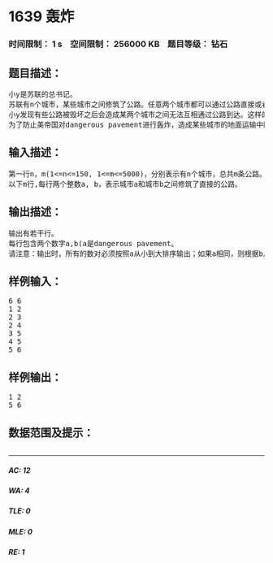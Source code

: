 # 1639 轰炸   
### 时间限制： 1 s&nbsp;&nbsp;&nbsp;&nbsp;空间限制： 256000 KB&nbsp;&nbsp;&nbsp;&nbsp;题目等级： 钻石  
## 题目描述：  

<pre>
小y是苏联的总书记。
苏联有n个城市，某些城市之间修筑了公路。任意两个城市都可以通过公路直接或者间接到达。
小y发现有些公路被毁坏之后会造成某两个城市之间无法互相通过公路到达。这样的公路就被称为dangerous pavement。
为了防止美帝国对dangerous pavement进行轰炸，造成某些城市的地面运输中断，小y决定在所有的dangerous pavement驻扎重兵。可是到底哪些是dangerous pavement呢？你的任务就是找出所有这样的公路。
</pre>
  
  
## 输入描述：  

<pre>
第一行n，m(1<=n<=150, 1<=m<=5000)，分别表示有n个城市，总共m条公路。
以下m行,每行两个整数a, b，表示城市a和城市b之间修筑了直接的公路。
</pre>
  
  
## 输出描述：  

<pre>
输出有若干行。
每行包含两个数字a,b(a<b)，表示<a,b>是dangerous pavement。
请注意：输出时，所有的数对<a,b>必须按照a从小到大排序输出；如果a相同，则根据b从小到大排序。
</pre>
  
  
## 样例输入：  

<pre>
6 6
1 2
2 3
2 4
3 5
4 5
5 6
</pre>
  
  
## 样例输出：  

<pre>
1 2
5 6
</pre>
  
  
## 数据范围及提示：  

<pre>
</pre>
  
  
***  

##### AC: 12  
##### WA: 4  
##### TLE: 0  
##### MLE: 0  
##### RE: 1  
